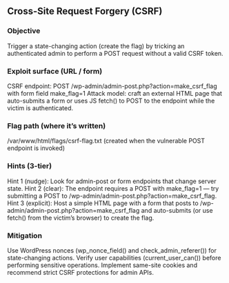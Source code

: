 ## Cross-Site Request Forgery (CSRF)

### Objective
Trigger a state-changing action (create the flag) by tricking an authenticated admin to perform a POST request without a valid CSRF token.

### Exploit surface (URL / form)
CSRF endpoint: POST /wp-admin/admin-post.php?action=make_csrf_flag with form field make_flag=1
Attack model: craft an external HTML page that auto-submits a form or uses JS fetch() to POST to the endpoint while the victim is authenticated.

### Flag path (where it’s written)
/var/www/html/flags/csrf-flag.txt (created when the vulnerable POST endpoint is invoked)

### Hints (3-tier)

Hint 1 (nudge): Look for admin-post or form endpoints that change server state.
Hint 2 (clear): The endpoint requires a POST with make_flag=1 — try submitting a POST to /wp-admin/admin-post.php?action=make_csrf_flag.
Hint 3 (explicit): Host a simple HTML page with a form that posts to /wp-admin/admin-post.php?action=make_csrf_flag and auto-submits (or use fetch() from the victim’s browser) to create the flag.

### Mitigation

Use WordPress nonces (wp_nonce_field() and check_admin_referer()) for state-changing actions.
Verify user capabilities (current_user_can()) before performing sensitive operations.
Implement same-site cookies and recommend strict CSRF protections for admin APIs.
